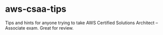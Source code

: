 # aws-csaa-tips
Tips and hints for anyone trying to take AWS Certified Solutions Architect – Associate exam. Great for review.
